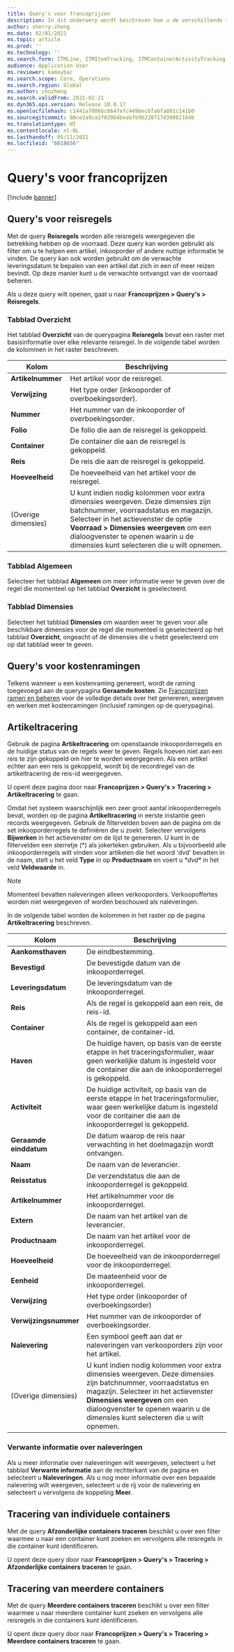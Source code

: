 ```yaml
---
title: Query's voor francoprijzen
description: In dit onderwerp wordt beschreven hoe u de verschillende typen query's kunt opzoeken en gebruiken die beschikbaar zijn voor de module Francoprijzen.
author: sherry-zheng
ms.date: 02/01/2021
ms.topic: article
ms.prod: ''
ms.technology: ''
ms.search.form: ITMLine, ITMItemTracking, ITMContainerActivityTracking, ITMContainerTracking
audience: Application User
ms.reviewer: kamaybac
ms.search.scope: Core, Operations
ms.search.region: Global
ms.author: chuzheng
ms.search.validFrom: 2021-02-21
ms.dyn365.ops.version: Release 10.0.17
ms.openlocfilehash: c1441a7006bc8647efc449bec6fa6fa801c141b0
ms.sourcegitcommit: 08ce2a9ca1f02064beabfb9b228717d39882164b
ms.translationtype: HT
ms.contentlocale: nl-NL
ms.lasthandoff: 05/11/2021
ms.locfileid: "6018656"
---
```

# <a name="landed-cost-inquiries"></a>Query's voor francoprijzen

[!include [banner](../../includes/banner.md)]

## <a name="voyage-line-inquiries"></a>Query's voor reisregels

Met de query **Reisregels** worden alle reisregels weergegeven die betrekking hebben op de voorraad. Deze query kan worden gebruikt als filter om u te helpen een artikel, inkooporder of andere nuttige informatie te vinden. De query kan ook worden gebruikt om de verwachte leveringsdatum te bepalen van een artikel dat zich in een of meer reizen bevindt. Op deze manier kunt u de verwachte ontvangst van de voorraad beheren.

Als u deze query wilt openen, gaat u naar **Francoprijzen \> Query's \> Reisregels**.

### <a name="overview-tab"></a>Tabblad Overzicht

Het tabblad **Overzicht** van de querypagina **Reisregels** bevat een raster met basisinformatie over elke relevante reisregel. In de volgende tabel worden de kolommen in het raster beschreven.

| Kolom | Beschrijving |
|---|---|
| **Artikelnummer** | Het artikel voor de reisregel. |
| **Verwijzing** | Het type order (inkooporder of overboekingsorder). |
| **Nummer** | Het nummer van de inkooporder of overboekingsorder. |
| **Folio** | De folio die aan de reisregel is gekoppeld. |
| **Container** | De container die aan de reisregel is gekoppeld. |
| **Reis** | De reis die aan de reisregel is gekoppeld. |
| **Hoeveelheid** | De hoeveelheid van het artikel voor de reisregel. |
| (Overige dimensies) | U kunt indien nodig kolommen voor extra dimensies weergeven. Deze dimensies zijn batchnummer, voorraadstatus en magazijn. Selecteer in het actievenster de optie **Voorraad \> Dimensies weergeven** om een dialoogvenster te openen waarin u de dimensies kunt selecteren die u wilt opnemen. |

### <a name="general-tab"></a>Tabblad Algemeen

Selecteer het tabblad **Algemeen** om meer informatie weer te geven over de regel die momenteel op het tabblad **Overzicht** is geselecteerd.

### <a name="dimensions-tab"></a>Tabblad Dimensies

Selecteer het tabblad **Dimensies** om waarden weer te geven voor alle beschikbare dimensies voor de regel die momenteel is geselecteerd op het tabblad **Overzicht**, ongeacht of de dimensies die u hebt geselecteerd om op dat tabblad weer te geven.

## <a name="cost-estimate-inquiries"></a>Query's voor kostenramingen

Telkens wanneer u een kostenraming genereert, wordt de raming toegevoegd aan de querypagina **Geraamde kosten**. Zie [Francoprijzen ramen en beheren](estimate-manage-landed-costs.md) voor de volledige details over het genereren, weergeven en werken met kostenramingen (inclusief ramingen op de querypagina).

## <a name="item-tracking"></a>Artikeltracering

Gebruik de pagina **Artikeltracering** om openstaande inkooporderregels en de huidige status van de regels weer te geven. Regels hoeven niet aan een reis te zijn gekoppeld om hier te worden weergegeven. Als een artikel echter aan een reis is gekoppeld, wordt bij de recordregel van de artikeltracering de reis-id weergegeven.

U opent deze pagina door naar **Francoprijzen \> Query's \> Tracering \> Artikeltracering** te gaan.

Omdat het systeem waarschijnlijk een zeer groot aantal inkooporderregels bevat, worden op de pagina **Artikeltracering** in eerste instantie geen records weergegeven. Gebruik de filtervelden boven aan de pagina om de set inkooporderregels te definiëren die u zoekt. Selecteer vervolgens **Bijwerken** in het actievenster om de lijst te genereren. U kunt in de filtervelden een sterretje (\*) als jokerteken gebruiken. Als u bijvoorbeeld alle inkooporderregels wilt vinden voor artikelen die het woord 'dvd' bevatten in de naam, stelt u het veld **Type** in op **Productnaam** en voert u *\*dvd\** in het veld **Veldwaarde** in.

> [!NOTE]
> Momenteel bevatten naleveringen alleen verkooporders. Verkoopoffertes worden niet weergegeven of worden beschouwd als naleveringen.

In de volgende tabel worden de kolommen in het raster op de pagina **Artikeltracering** beschreven.

| Kolom | Beschrijving |
|---|---|
| **Aankomsthaven** | De eindbestemming. |
| **Bevestigd** | De bevestigde datum van de inkooporderregel. |
| **Leveringsdatum** | De leveringsdatum van de inkooporderregel. |
| **Reis** | Als de regel is gekoppeld aan een reis, de reis-id. |
| **Container** | Als de regel is gekoppeld aan een container, de container-id. |
| **Haven** | De huidige haven, op basis van de eerste etappe in het traceringsformulier, waar geen werkelijke datum is ingesteld voor de container die aan de inkooporderregel is gekoppeld. |
| **Activiteit** | De huidige activiteit, op basis van de eerste etappe in het traceringsformulier, waar geen werkelijke datum is ingesteld voor de container die aan de inkooporderregel is gekoppeld. |
| **Geraamde einddatum** | De datum waarop de reis naar verwachting in het doelmagazijn wordt ontvangen. |
| **Naam** | De naam van de leverancier. |
| **Reisstatus** | De verzendstatus die aan de inkooporderregel is gekoppeld. |
| **Artikelnummer** | Het artikelnummer voor de inkooporderregel. |
| **Extern** | De naam van het artikel van de leverancier. |
| **Productnaam** | De naam van het artikel voor de inkooporderregel. |
| **Hoeveelheid** | De hoeveelheid van de inkooporderregel voor de inkooporderregel. |
| **Eenheid** | De maateenheid voor de inkooporderregel. |
| **Verwijzing** | Het type order (inkooporder of overboekingsorder) |
| **Verwijzingsnummer** | Het nummer van de inkooporder of overboekingsorder. |
| **Nalevering** | Een symbool geeft aan dat er naleveringen van verkooporders zijn voor het artikel. |
| (Overige dimensies) | U kunt indien nodig kolommen voor extra dimensies weergeven. Deze dimensies zijn batchnummer, voorraadstatus en magazijn. Selecteer in het actievenster **Dimensies weergeven** om een dialoogvenster te openen waarin u de dimensies kunt selecteren die u wilt opnemen. |

### <a name="related-information-about-backorders"></a>Verwante informatie over naleveringen

Als u meer informatie over naleveringen wilt weergeven, selecteert u het tabblad **Verwante informatie** aan de rechterkant van de pagina en selecteert u **Naleveringen**. Als u nog meer informatie over een bepaalde nalevering wilt weergeven, selecteert u de rij voor de nalevering en selecteert u vervolgens de koppeling **Meer**.

## <a name="individual-shipping-container-tracking"></a>Tracering van individuele containers

Met de query **Afzonderlijke containers traceren** beschikt u over een filter waarmee u naar een container kunt zoeken en vervolgens alle reisregels in die container kunt identificeren.

U opent deze query door naar **Francoprijzen \> Query's \> Tracering \> Afzonderlijke containers traceren** te gaan.

## <a name="multiple-shipping-container-tracking"></a>Tracering van meerdere containers

Met de query **Meerdere containers traceren** beschikt u over een filter waarmee u naar meerdere container kunt zoeken en vervolgens alle reisregels in die containers kunt identificeren.

U opent deze query door naar **Francoprijzen \> Query's \> Tracering \> Meerdere containers traceren** te gaan.
